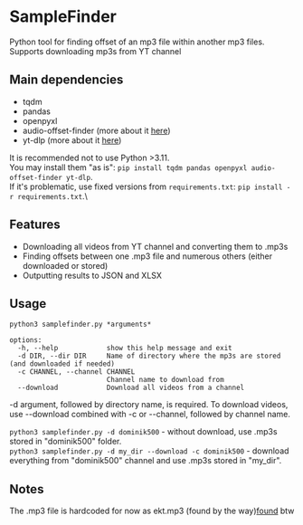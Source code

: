 # SampleFinder
Python tool for finding offset of an mp3 file within another mp3 files. Supports downloading mp3s from YT channel

## Main dependencies
* tqdm
* pandas
* openpyxl
* audio-offset-finder (more about it [here](https://github.com/bbc/audio-offset-finder))
* yt-dlp (more about it [here](https://github.com/yt-dlp/yt-dlp))

It is recommended not to use Python >3.11.\
You may install them "as is": ```pip install tqdm pandas openpyxl audio-offset-finder yt-dlp```.\
If it's problematic, use fixed versions from ```requirements.txt```: ```pip install -r requirements.txt```.\

## Features
* Downloading all videos from YT channel and converting them to .mp3s
* Finding offsets between one .mp3 file and numerous others (either downloaded or stored)
* Outputting results to JSON and XLSX

## Usage
```python3 samplefinder.py *arguments*```

```
options:
  -h, --help            show this help message and exit
  -d DIR, --dir DIR     Name of directory where the mp3s are stored (and downloaded if needed)
  -c CHANNEL, --channel CHANNEL
                        Channel name to download from
  --download            Download all videos from a channel
```

-d argument, followed by directory name, is required. To download videos, use --download combined with -c or --channel, followed by channel name.

```python3 samplefinder.py -d dominik500``` - without download, use .mp3s stored in "dominik500" folder.\
```python3 samplefinder.py -d my_dir --download -c dominik500``` - download everything from "dominik500" channel and use .mp3s stored in "my_dir".

## Notes
The .mp3 file is hardcoded for now as ekt.mp3 (found by the way)[found]([https://en.wikipedia.org/wiki/Ulterior_Motives_(song)]) btw
